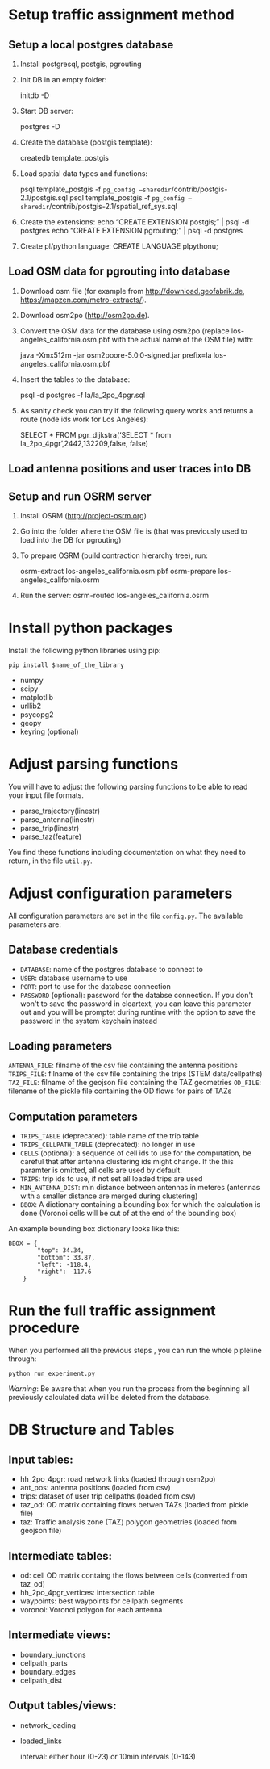 # Setup traffic assignment method

## Setup a local postgres database

1. Install postgresql, postgis, pgrouting
2. Init DB in an empty folder:

	initdb -D <path for DB storage>

3. Start DB server:

	postgres -D <path for DB storage>

4. Create the database (postgis template):

	createdb template_postgis

5. Load spatial data types and functions:

	psql template_postgis -f `pg_config —sharedir`/contrib/postgis-2.1/postgis.sql
	psql template_postgis -f `pg_config —sharedir`/contrib/postgis-2.1/spatial_ref_sys.sql

6. Create the extensions:
	echo “CREATE EXTENSION postgis;” | psql -d postgres
	echo “CREATE EXTENSION pgrouting;” | psql -d postgres
	
7. Create pl/python language:
	CREATE LANGUAGE plpythonu;

## Load OSM data for pgrouting into database

1. Download osm file (for example from http://download.geofabrik.de, https://mapzen.com/metro-extracts/).
2. Download osm2po (http://osm2po.de).
3. Convert the OSM data for the database using osm2po (replace los-angeles_california.osm.pbf with the actual name of the OSM file) with:

	java -Xmx512m -jar osm2poore-5.0.0-signed.jar prefix=la los-angeles_california.osm.pbf

4. Insert the tables to the database:

	psql -d postgres -f la/la_2po_4pgr.sql 

5. As sanity check you can try if the following query works and returns a route (node ids work for Los Angeles):

	SELECT * FROM pgr_dijkstra(‘SELECT * from la_2po_4pgr’,2442,132209,false, false)

## Load antenna positions and user traces into DB


## Setup and run OSRM server

1. Install OSRM (http://project-osrm.org)
2. Go into the folder where the OSM file is (that was previously used to load into the DB for pgrouting)
3. To prepare OSRM (build contraction hierarchy tree), run:

	osrm-extract los-angeles_california.osm.pbf
	osrm-prepare los-angeles_california.osrm

4. Run the server:
	osrm-routed los-angeles_california.osrm
	
# Install python packages

Install the following python libraries using pip:

	pip install $name_of_the_library
	
* numpy
* scipy
* matplotlib
* urllib2
* psycopg2
* geopy
* keyring (optional)
	
# Adjust parsing functions

You will have to adjust the following parsing functions to be able to read your input file formats.

- parse_trajectory(linestr)
- parse_antenna(linestr)
- parse_trip(linestr)
- parse_taz(feature)

You find these functions including documentation on what they need to return, in the file `util.py`.

# Adjust configuration parameters

All configuration parameters are set in the file `config.py`. The available parameters are:

## Database credentials 

- `DATABASE`: name of the postgres database to connect to
- `USER`: database username to use
- `PORT`: port to use for the database connection
- `PASSWORD` (optional): password for the databse connection. If you don't won't to save the password in cleartext, you can leave this parameter out and you will be promptet during runtime with the option to save the password in the system keychain instead

## Loading parameters
`ANTENNA_FILE`: filname of the csv file containing the antenna positions
`TRIPS_FILE`: filname of the csv file containing the trips (STEM data/cellpaths)
`TAZ_FILE`: filname of the geojson file containing the TAZ geometries
`OD_FILE`: filename of the pickle file containing the OD flows for pairs of TAZs

## Computation parameters
- `TRIPS_TABLE` (deprecated): table name of the trip table 
- `TRIPS_CELLPATH_TABLE` (deprecated): no longer in use
- `CELLS` (optional):  a sequence of cell ids to use for the computation, be careful that after antenna clustering ids might change. If the this paramter is omitted, all cells are used by default.
- `TRIPS`: trip ids to use, if not set all loaded trips are used
- `MIN_ANTENNA_DIST`: min distance between antennas in meteres (antennas with a smaller distance are merged during clustering)
- `BBOX`: A dictionary containing a bounding box for which the calculation is done (Voronoi cells will be cut of at the end of the bounding box)

An example bounding box dictionary looks like this:

	BBOX = {
			"top": 34.34,
			"bottom": 33.87,
			"left": -118.4,
			"right": -117.6
		}

# Run the full traffic assignment procedure
	
When you performed all the previous steps , you can run the whole pipleline through:

	python run_experiment.py
	
*Warning*: Be aware that when you run the process from the beginning all previously calculated data will be deleted from the database.
	
# DB Structure and Tables

## Input tables:
* hh_2po_4pgr: road network links (loaded through osm2po)
* ant_pos: antenna positions (loaded from csv)
* trips: dataset of user trip cellpaths (loaded from csv)
* taz_od: OD matrix containing flows betwen TAZs (loaded from pickle file)
* taz: Traffic analysis zone (TAZ) polygon geometries (loaded from geojson file)

## Intermediate tables:
* od: cell OD matrix containg the flows between cells (converted from taz_od)
* hh_2po_4pgr_vertices: intersection table
* waypoints: best waypoints for cellpath segments
* voronoi: Voronoi polygon for each antenna

## Intermediate views:
* boundary_junctions
* cellpath_parts
* boundary_edges
* cellpath_dist

## Output tables/views:
* network_loading
* loaded_links

	interval: either hour (0-23) or 10min intervals (0-143)


